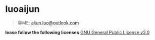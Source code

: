 # luoaijun

> @ME: aijun.luo@outlook.com

**lease follow the following licenses**
[GNU General Public License v3.0](https://github.com/luoaijun/com.cdes.blog/blob/master/LICENSE)